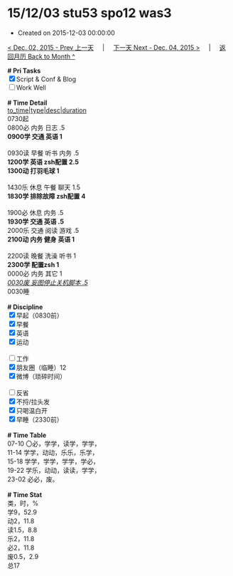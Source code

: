 # 15/12/03 stu53 spo12 was3

- Created on 2015-12-03 00:00:00

[< Dec. 02, 2015 - Prev 上一天](/_archived/lifelogs/2015/12/d02.md) &nbsp; &nbsp; | &nbsp; &nbsp; [下一天 Next - Dec. 04, 2015 >](/_archived/lifelogs/2015/12/d04.md) &nbsp; &nbsp; |  &nbsp; &nbsp; [返回月历 Back to Month ^](/_archived/lifelogs/2015/12/index.md)
<br/><div><b># Pri Tasks</b></div><div><input checked="true" type="checkbox"/>Script &amp; Conf &amp; Blog</div><div><input type="checkbox"/>Work Well</div><div><br/></div><div><b># Time Detail</b></div><div><u>to_time|type|desc|duration</u></div><div>0730起</div><div>0800必 内务 日志 .5</div><div><b>0900学 交通 英语 1</b></div><div><br/></div><div>0930读 早餐 听书 内务 .5</div><div><b>1200学 英语 zsh配置 2.5</b></div><div><b>1300动 打羽毛球 1</b></div><div><br/></div><div>1430乐 休息 午餐 聊天 1.5</div><div><b>1830学 排除故障 zsh配置 4</b></div><div><br/></div><div>1900必 休息 内务 .5</div><div><b>1930学 交通 英语 .5</b></div><div>2000乐 交通 阅读 游戏 .5</div><div><b>2100动 内务 健身 英语 1</b></div><div><br/></div><div>2200读 晚餐 洗澡 听书 1</div><div><b>2300学 配置zsh 1</b></div><div>0000必 内务 其它 1</div><div><u><i>0030废 妄图停止关机脚本 .5</i></u></div><div>0030睡</div><div><br/></div><div><b># Discipline</b></div><div><input checked="true" type="checkbox"/>早起（0830前）</div><div><input checked="true" type="checkbox"/>早餐</div><div><input checked="true" type="checkbox"/>英语</div><div><input checked="true" type="checkbox"/>运动</div><div><br/></div><div><input type="checkbox"/>工作</div><div><input checked="true" type="checkbox"/>朋友圈（临睡）12</div><div><input checked="true" type="checkbox"/>微博（琐碎时间）</div><div><br/></div><div><input type="checkbox"/>反省</div><div><input checked="true" type="checkbox"/>不捋/拉头发</div><div><input checked="true" type="checkbox"/>只喝温白开</div><div><input checked="true" type="checkbox"/>早睡（2330前）</div><div><br/></div><div><b># Time Table</b></div><div>07-10 〇必，学学，读学，学学，</div><div>11-14 学学，动动，乐乐，乐学，</div><div>15-18 学学，学学，学学，学必，</div><div>19-22 学乐，动动，读读，学学，</div><div>23-02 必必，废。</div><div><br/></div><div><b># Time Stat</b></div><div>类，时，%</div><div>学9，52.9</div><div>动2，11.8</div><div>读1.5，8.8</div><div>乐2，11.8</div><div>必2，11.8</div><div>废0.5，2.9</div><div>总17</div>
